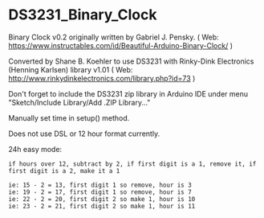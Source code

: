# DS3231_Binary_Clock

Binary Clock v0.2 originally written by Gabriel J. Pensky.
( Web: https://www.instructables.com/id/Beautiful-Arduino-Binary-Clock/ )

Converted by Shane B. Koehler to use DS3231 with Rinky-Dink Electronics (Henning Karlsen) library v1.01
( Web: http://www.rinkydinkelectronics.com/library.php?id=73 )

Don't forget to include the DS3231 zip library in Arduino IDE under menu "Sketch/Include Library/Add .ZIP Library..."

Manually set time in setup() method.

Does not use DSL or 12 hour format currently.

24h easy mode: 
	
	if hours over 12, subtract by 2, if first digit is a 1, remove it, if first digit is a 2, make it a 1
		
	ie: 15 - 2 = 13, first digit 1 so remove, hour is 3
	ie: 19 - 2 = 17, first digit 1 so remove, hour is 7
	ie: 22 - 2 = 20, first digit 2 so make 1, hour is 10
	ie: 23 - 2 = 21, first digit 2 so make 1, hour is 11

